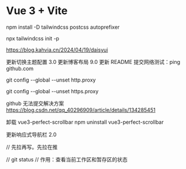 # Vue 3 + Vite

npm install -D tailwindcss postcss autoprefixer

npx tailwindcss init -p

https://blog.kahvia.cn/2024/04/19/daisyui

更新切换主题配置 3.0
更新博客布局 9.0
更新 README
提交网络测试：ping github.com

git config --global --unset http.proxy

git config --global --unset https.proxy

github 无法提交解决方案
https://blog.csdn.net/qq_40296909/article/details/134285451

卸载 vue3-perfect-scrollbar
npm uninstall vue3-perfect-scrollbar

更新响应式导航栏 2.0

// 先拉再写。先拉在推

// git status
// 作用：查看当前工作区和暂存区的状态
